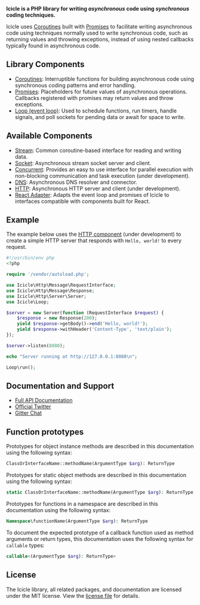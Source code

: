**Icicle is a PHP library for writing *asynchronous* code using *synchronous* coding techniques.**

Icicle uses [Coroutines] built with [Promises] to facilitate writing asynchronous code using techniques normally used to write synchronous code, such as returning values and throwing exceptions, instead of using nested callbacks typically found in asynchronous code.

## Library Components

- [Coroutines]: Interruptible functions for building asynchronous code using synchronous coding patterns and error handling.
- [Promises]: Placeholders for future values of asynchronous operations. Callbacks registered with promises may return values and throw exceptions.
- [Loop (event loop)][loop]: Used to schedule functions, run timers, handle signals, and poll sockets for pending data or await for space to write.

## Available Components

- [Stream](https://github.com/icicleio/stream): Common coroutine-based interface for reading and writing data.
- [Socket](https://github.com/icicleio/socket): Asynchronous stream socket server and client.
- [Concurrent](https://github.com/icicleio/concurrent): Provides an easy to use interface for parallel execution with non-blocking communication and task execution (under development).
- [DNS](https://github.com/icicleio/dns): Asynchronous DNS resolver and connector.
- [HTTP](https://github.com/icicleio/http): Asynchronous HTTP server and client (under development).
- [React Adapter](https://github.com/icicleio/react-adaptor): Adapts the event loop and promises of Icicle to interfaces compatible with components built for React.

## Example

The example below uses the [HTTP component](https://github.com/icicleio/http) (under development) to create a simple HTTP server that responds with `Hello, world!` to every request.

```php
#!/usr/bin/env php
<?php

require '/vendor/autoload.php';

use Icicle\Http\Message\RequestInterface;
use Icicle\Http\Message\Response;
use Icicle\Http\Server\Server;
use Icicle\Loop;

$server = new Server(function (RequestInterface $request) {
    $response = new Response(200);
    yield $response->getBody()->end('Hello, world!');
    yield $response->withHeader('Content-Type', 'text/plain');
});

$server->listen(8080);

echo "Server running at http://127.0.0.1:8080\n";

Loop\run();
```

## Documentation and Support

- [Full API Documentation](https://github.com/icicleio/icicle/wiki)
- [Official Twitter](https://twitter.com/icicleio)
- [Gitter Chat](https://gitter.im/icicleio/icicle)

## Function prototypes

Prototypes for object instance methods are described in this documentation using the following syntax:

```php
ClassOrInterfaceName::methodName(ArgumentType $arg): ReturnType
```

Prototypes for static object methods are described in this documentation using the following syntax:

```php
static ClassOrInterfaceName::methodName(ArgumentType $arg): ReturnType
```

Prototypes for functions in a namespace are described in this documentation using the following syntax:

```php
Namespace\functionName(ArgumentType $arg): ReturnType
```

To document the expected prototype of a callback function used as method arguments or return types, this documentation uses the following syntax for `callable` types:

```php
callable<(ArgumentType $arg): ReturnType>
```

## License
The Icicle library, all related packages, and documentation are licensed under the MIT license. View the [license file](https://github.com/icicleio/icicle/blob/master/LICENSE) for details.


[loop]:         manual/loop.md
[promises]:     manual/promises.md
[coroutines]:   manual/coroutines.md
[dns]:          api/dns.md
